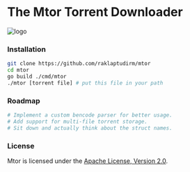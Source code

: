 # The Mtor Torrent Downloader

![logo](https://user-images.githubusercontent.com/68542775/159016981-a16fb54b-706e-47d4-b469-501ed03527e0.png)


### Installation

```bash
git clone https://github.com/raklaptudirm/mtor
cd mtor
go build ./cmd/mtor
./mtor [torrent file] # put this file in your path
```

### Roadmap

```py
# Implement a custom bencode parser for better usage.
# Add support for multi-file torrent storage.
# Sit down and actually think about the struct names.
```

### License

Mtor is licensed under the [Apache License, Version 2.0](https://opensource.org/licenses/Apache-2.0).
